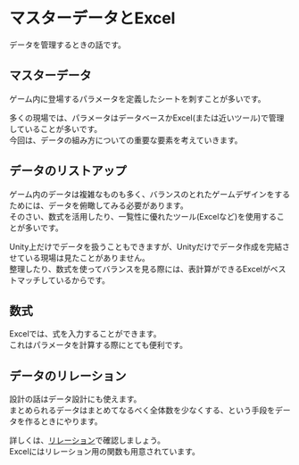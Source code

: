 # マスターデータとExcel
データを管理するときの話です。

## マスターデータ
ゲーム内に登場するパラメータを定義したシートを刺すことが多いです。  

多くの現場では、パラメータはデータベースかExcel(または近いツール)で管理していることが多いです。  
今回は、データの組み方についての重要な要素を考えていきます。  


## データのリストアップ

ゲーム内のデータは複雑なものも多く、バランスのとれたゲームデザインをするためには、データを俯瞰してみる必要があります。  
そのさい、数式を活用したり、一覧性に優れたツール(Excelなど)を使用することが多いです。  

Unity上だけでデータを扱うこともできますが、Unityだけでデータ作成を完結させている現場は見たことがありません。  
整理したり、数式を使ってバランスを見る際には、表計算ができるExcelがベストマッチしているからです。  


## 数式
Excelでは、式を入力することができます。  
これはパラメータを計算する際にとても便利です。  


## データのリレーション

設計の話はデータ設計にも使えます。  
まとめられるデータはまとめてなるべく全体数を少なくする、という手段をデータを作るときにやります。  

詳しくは、[リレーション](03-リレーション.md)で確認しましょう。  
Excelにはリレーション用の関数も用意されています。  